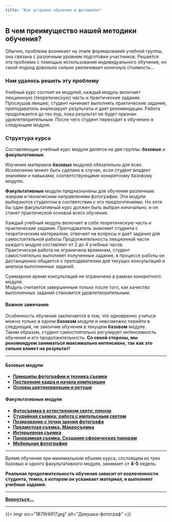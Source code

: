 ```yaml
---
title: "Как устроено обучение в фотошколе"
---
```


## В чем преимущество нашей методики обучения?

Обычно, проблема возникает на этапе формирования учебной группы, она связана с различным уровнем подготовки участников.
Решается эта проблема с помощью использования индивидуального обучения, но такой подход довольно сильно увеличивает конечную стоимость...

### Нам удалось решить эту проблему

Учебный курс состоит их модулей, каждый модуль включает лекционную (теоретическую) часть и практические задания. Прослушав лекцию, студент начинает выполнять практические задания, преподаватель анализирует результаты и дает рекомендации. Работа продолжается до тех пор, пока результат не будет признан удовлетворительным. После чего студент переходит к обучению в следующем модуле.

### Структура курса

Составляющие учебный курс модули делятся на две группы: **базовые** и **факультативные**.

Изучение материала **базовых** модулей обязательно для всех. Исключение может быть сделано в случае, если студент владеет знаниями и навыками, соответствующими конкретному базовому модулю.

**Факультативные** модули предназначены для обучения различным жанрам и техническим направлениям фотографии. Эти модули выбираются студентом в соответствии с его предпочтениями. Но хотя бы один факультативный курс должен быть выбран изначально, и он станет практической основой всего обучения.

Каждый учебный модуль включает в себя теоретическую часть и практические задания.
Преподаватель знакомит студента с теоретическим материалом, отвечает на вопросы и дает задания для самостоятельной работы Продолжительность лекционной части каждого модуля составляет от 2 до 4 учебных часов.  
Практическая работа не ограничена временем, студент самостоятельно выполняет полученные задания, в процессе работы он дистанционно общается с преподавателем для текущих консультаций и анализа выполненных заданий.

Суммарное время консультаций не ограничено в рамках конкретного модуля.  
Модуль считается завершенным только после того, как качество выполненных заданий становится удовлетворительным.

#### Важное замечание

Особенность обучения заключается в том, что одновренно учиться можно только в одном **базовом** модуле и невозможно перейти в следующий, не закончив обучения в текущем **базовом** модуле.  
Таким образом, студент самостоятельно регулирует интенсивность обучения и его продолжительность. **Со своей стороны, мы рекомендуем заниматься максимально интенсивно, так как это сильно влияет на результат!**

---

#### Базовые модули

- **[Принципы фотографии и техника съемки](/technic)**
- **[Построение кадра и начала композиции](/composition)**
- **[Основы цветокоррекции и ретуши](/imgeditor)**

#### Факультативные модули

- **[Фотосъемка в естественном свете: пленэр](/plener)**
- **[Студийная съемка: работа с импульсным светом](/photostudio)**
- **[Позирование с точки зрения фотографа](/posing)**
- **[Предметная съемка. Макросъемка](/objectphoto)**
- **[Интерьерная съемка](/interiorphoto)**
- **[Панорамная съемка. Создание сферических панорам](/pano)**
- **[Мобильная фотография](/mobilephoto)**

---
Время обучения при минимальном объеме курса, состоящем из трех базовых и одного факультативного модуля, занимает от **4-5** недель.

**Реальная продолжительность обучения зависит от вовлеченности студента, темпа, в котором он усваивает материал, и выполняет учебные задания.**

---
**[Вернуться...](/)**

---
{{< imgr src="1B7W4917.jpg" alt="Девушка-фотограф" >}}
